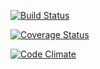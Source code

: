 
[![Build Status](https://travis-ci.org/nickcluc/office.ly.svg?branch=master)](https://travis-ci.org/nickcluc/office.ly)

[![Coverage Status](https://coveralls.io/repos/nickcluc/office.ly/badge.png)](https://coveralls.io/r/nickcluc/office.ly)

[![Code Climate](https://codeclimate.com/github/nickcluc/office.ly/badges/gpa.svg)](https://codeclimate.com/github/nickcluc/office.ly)

